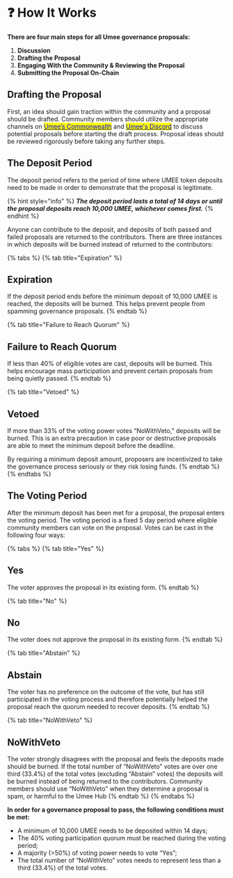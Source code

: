 # ❓ How It Works

**There are four main steps for all Umee governance proposals:**

1. **Discussion**
2. **Drafting the Proposal**
3. **Engaging With the Community & Reviewing the Proposal**
4. **Submitting the Proposal On-Chain**

## Drafting the Proposal

First, an idea should gain traction within the community and a proposal should be drafted. Community members should utilize the appropriate channels on [<mark style="color:blue;">Umee’s Commonwealth</mark>](https://commonwealth.im/umee/) and [<mark style="color:blue;">Umee's Discord</mark>](https://discord.gg/YukEZy8nkc) to discuss potential proposals before starting the draft process. Proposal ideas should be reviewed rigorously before taking any further steps.

## The Deposit Period

The deposit period refers to the period of time where UMEE token deposits need to be made in order to demonstrate that the proposal is legitimate.

{% hint style="info" %}
_**The deposit period lasts a total of 14 days or until the proposal deposits reach 10,000 UMEE, whichever comes first.**_
{% endhint %}

Anyone can contribute to the deposit, and deposits of both passed and failed proposals are returned to the contributors. There are three instances in which deposits will be burned instead of returned to the contributors:

{% tabs %}
{% tab title="Expiration" %}
## Expiration

If the deposit period ends before the minimum deposit of 10,000 UMEE is reached, the deposits will be burned. This helps prevent people from spamming governance proposals.
{% endtab %}

{% tab title="Failure to Reach Quorum" %}
## Failure to Reach Quorum

If less than 40% of eligible votes are cast, deposits will be burned. This helps encourage mass participation and prevent certain proposals from being quietly passed.
{% endtab %}

{% tab title="Vetoed" %}
## Vetoed

If more than 33% of the voting power votes “NoWithVeto,” deposits will be burned. This is an extra precaution in case poor or destructive proposals are able to meet the minimum deposit before the deadline.

By requiring a minimum deposit amount, proposers are incentivized to take the governance process seriously or they risk losing funds.
{% endtab %}
{% endtabs %}

## **The Voting Period**

After the minimum deposit has been met for a proposal, the proposal enters the voting period. The voting period is a fixed 5 day period where eligible community members can vote on the proposal. Votes can be cast in the following four ways:

{% tabs %}
{% tab title="Yes" %}
## Yes

The voter approves the proposal in its existing form.
{% endtab %}

{% tab title="No" %}
## No

The voter does not approve the proposal in its existing form.
{% endtab %}

{% tab title="Abstain" %}
## Abstain

The voter has no preference on the outcome of the vote, but has still participated in the voting process and therefore potentially helped the proposal reach the quorum needed to recover deposits.
{% endtab %}

{% tab title="NoWithVeto" %}
## NoWithVeto

The voter strongly disagrees with the proposal and feels the deposits made should be burned. If the total number of “NoWithVeto” votes are over one third (33.4%) of the total votes (excluding “Abstain” votes) the deposits will be burned instead of being returned to the contributors. Community members should use “NoWithVeto” when they determine a proposal is spam, or harmful to the Umee Hub
{% endtab %}
{% endtabs %}

**In order for a governance proposal to pass, the following conditions must be met:**

* A minimum of 10,000 UMEE needs to be deposited within 14 days;
* The 40% voting participation quorum must be reached during the voting period;
* A majority (>50%) of voting power needs to vote “Yes”;
* The total number of “NoWithVeto” votes needs to represent less than a third (33.4%) of the total votes.
